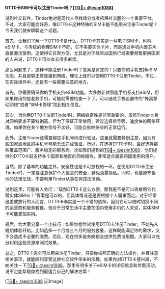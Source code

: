 **DTT0卡SIM卡可以注册Tinder吗？[[TG💪+ @esim1088](https://t.me/s/esim1088)]**

说到社交软件，Tinder绝对是现代人寻找缘分或者拓展社交圈的一个重要平台。不过，大家可能会好奇，像DTT0卡这种特殊的SIM卡能不能用来注册Tinder呢？今天我们就来聊聊这个话题。

首先，让我们了解一下DTT0卡是什么。DTT0卡其实是一种电子SIM卡，也叫eSIM卡。与传统的物理SIM卡不同，它不需要实体卡片，而是通过手机内置芯片直接激活使用。这使得它非常方便，尤其是对于经常出国旅行或需要频繁更换国家的人来说，DTT0卡可以省去很多麻烦。

那么问题来了，这种卡能注册Tinder吗？答案是肯定的！只要你的手机支持eSIM功能，并且能够正常连接到网络，理论上就可以使用DTT0卡注册Tinder。不过，在实际操作中，还是有一些需要注意的地方。

首先，你需要确保你的手机支持eSIM功能。大多数新款智能手机都支持eSIM，但如果你用的是老款手机，可能就需要检查一下了。可以通过手机设置中的“蜂窝移动网络”或者“SIM卡管理”找到相关信息。

其次，当你用DTT0卡注册Tinder时，网络稳定性是非常重要的。虽然Tinder本身对网络要求不算特别高，但为了保证正常使用，建议选择信号强、速度快的网络环境。如果你在某个地方信号不太好，可能会影响账号的正常运行。

此外，注册Tinder还需要绑定手机号码进行验证。这里就需要特别注意，因为有些国家或地区的手机号可能无法完成验证。所以，在选择DTT0卡时，最好选择那些覆盖范围广、服务稳定的服务商。比如我们提到的[TG💪+ @esim1088](https://t.me/s/esim1088)，他们提供的DTT0卡就支持多个国家和地区的网络服务，非常适合需要跨国使用的用户。

当然，除了基本的功能之外，安全性也是不可忽视的一环。在使用DTT0卡注册Tinder时，一定要注意保护个人信息的安全，避免泄露隐私。同时，也要遵守当地的法律法规，不要利用Tinder从事任何违法活动。

说到这里，可能有人会问：“既然DTT0卡这么方便，那我是不是可以直接用它代替实体SIM卡？”答案是可以的，但具体情况还是要根据个人需求而定。对于经常出差或旅行的人而言，DTT0卡确实是一个不错的选择，因为它可以随时切换不同的运营商和服务套餐。但对于日常生活中主要在国内使用手机的人来说，实体SIM卡可能更加实用。

最后，给大家分享一个小技巧：如果你想尝试使用DTT0卡注册Tinder，不妨先从短期体验开始。比如选择一个月或三个月的服务套餐，这样既能满足你的需求，又不会造成不必要的浪费。而且，现在很多服务商都会提供免费试用期，大家可以充分利用这些资源来测试效果。

总之，DTT0卡完全可以用来注册Tinder，只要你按照正确的方法操作，并且注意相关事项，就能顺利享受这款社交软件带来的乐趣。如果你对DTT0卡感兴趣，不妨关注一下[TG💪+ @esim1088](https://t.me/s/esim1088)，那里有很多关于eSIM卡的详细信息和优惠活动，说不定能帮助你找到最适合自己的解决方案！

[[TG💪+ @esim1088](https://t.me/s/esim1088) ![Image](https://i.postimg.cc/4NQfJmqS/Snipaste-2025-05-13-00-14-12.png)]